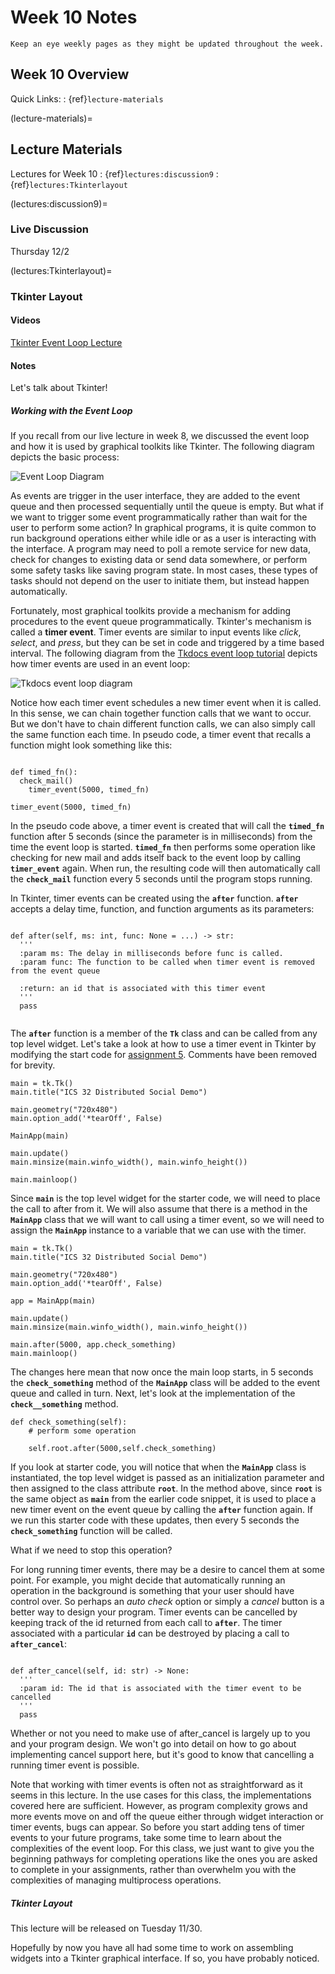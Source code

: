 Week 10 Notes
============================

```{note}
Keep an eye weekly pages as they might be updated throughout the week.
```

## Week 10 Overview

Quick Links:
: {ref}`lecture-materials`

(lecture-materials)=
## Lecture Materials

Lectures for Week 10
: {ref}`lectures:discussion9`
: {ref}`lectures:Tkinterlayout`

(lectures:discussion9)=

### Live Discussion

Thursday 12/2

(lectures:Tkinterlayout)=
### Tkinter Layout

#### Videos

[Tkinter Event Loop Lecture](https://uci.yuja.com/V/Video?v=3962775&node=13460917&a=132884211&autoplay=1)

#### Notes

Let's talk about Tkinter!

##### Working with the Event Loop

If you recall from our live lecture in week 8, we discussed the event loop and how it is used by graphical toolkits like Tkinter. The following diagram depicts the basic process:

![Event Loop Diagram](../resources/eventloop.png)

As events are trigger in the user interface, they are added to the event queue and then processed sequentially until the queue is empty. But what if we want to trigger some event programmatically rather than wait for the user to perform some action? In graphical programs, it is quite common to run background operations either while idle or as a user is interacting with the interface. A program may need to poll a remote service for new data, check for changes to existing data or send data somewhere, or perform some safety tasks like saving program state. In most cases, these types of tasks should not depend on the user to initiate them, but instead happen automatically.

Fortunately, most graphical toolkits provide a mechanism for adding procedures to the event queue programmatically. Tkinter's mechanism is called a __timer event__. Timer events are similar to input events like _click_, _select_, and _press_, but they can be set in code and triggered by a time based interval. The following diagram from the [Tkdocs event loop tutorial](https://tkdocs.com/tutorial/eventloop.html) depicts how timer events are used in an event loop:

![Tkdocs event loop diagram](../resources/aftertimeline.png)

Notice how each timer event schedules a new timer event when it is called. In this sense, we can chain together function calls that we want to occur. But we don't have to chain different function calls, we can also simply call the same function each time. In pseudo code, a timer event that recalls a function might look something like this:

```python3

def timed_fn():
  check_mail()
	timer_event(5000, timed_fn)

timer_event(5000, timed_fn)
```

In the pseudo code above, a timer event is created that will call the **`timed_fn`** function after 5 seconds (since the parameter is in milliseconds) from the time the event loop is started. **`timed_fn`** then performs some operation like checking for new mail and adds itself back to the event loop by calling **`timer_event`** again. When run, the resulting code will then automatically call the **`check_mail`** function every 5 seconds until the program stops running.

In Tkinter, timer events can be created using the **`after`** function. **`after`** accepts a delay time, function, and function arguments as its parameters:

```python3

def after(self, ms: int, func: None = ...) -> str:
  '''
  :param ms: The delay in milliseconds before func is called.
  :param func: The function to be called when timer event is removed from the event queue
 
  :return: an id that is associated with this timer event
  '''
  pass
					
```

The **`after`** function is a member of the **`Tk`** class and can be called from any top level widget. Let's take a look at how to use a timer event in Tkinter by modifying the start code for [assignment 5](../assignments/a5.md). Comments have been removed for brevity.

```python3
main = tk.Tk()
main.title("ICS 32 Distributed Social Demo")

main.geometry("720x480")
main.option_add('*tearOff', False)

MainApp(main)

main.update()
main.minsize(main.winfo_width(), main.winfo_height())

main.mainloop()
```

Since **`main`** is the top level widget for the starter code, we will need to place the call to after from it. We will also assume that there is a method in the **`MainApp`** class that we will want to call using a timer event, so we will need to assign the **`MainApp`** instance to a variable that we can use with the timer.

```python3
main = tk.Tk()
main.title("ICS 32 Distributed Social Demo")

main.geometry("720x480")
main.option_add('*tearOff', False)

app = MainApp(main)

main.update()
main.minsize(main.winfo_width(), main.winfo_height())

main.after(5000, app.check_something) 
main.mainloop()
```

The changes here mean that now once the main loop starts, in 5 seconds the **`check_something`** method of the **`MainApp`** class will be added to the event queue and called in turn. Next, let's look at the implementation of the **`check__something`** method.

```python3
def check_something(self):
    # perform some operation
    
    self.root.after(5000,self.check_something)
```

If you look at starter code, you will notice that when the **`MainApp`** class is instantiated, the top level widget is passed as an initialization parameter and then assigned to the class attribute **`root`**. In the method above, since **`root`** is the same object as **`main`** from the earlier code snippet, it is used to place a new timer event on the event queue by calling the **`after`** function again. If we run this starter code with these updates, then every 5 seconds the **`check_something`** function will be called.

What if we need to stop this operation?

For long running timer events, there may be a desire to cancel them at some point. For example, you might decide that automatically running an operation in the background is something that your user should have control over. So perhaps an _auto check_ option or simply a _cancel_ button is a better way to design your program. Timer events can be cancelled by keeping track of the id returned from each call to **`after`**. The timer associated with a particular **`id`** can be destroyed by placing a call to **`after_cancel`**:

```python3
					
def after_cancel(self, id: str) -> None:
  '''
  :param id: The id that is associated with the timer event to be cancelled
  '''
  pass

```

Whether or not you need to make use of after_cancel is largely up to you and your program design. We won't go into detail on how to go about implementing cancel support here, but it's good to know that cancelling a running timer event is possible.

Note that working with timer events is often not as straightforward as it seems in this lecture. In the use cases for this class, the implementations covered here are sufficient. However, as program complexity grows and more events move on and off the queue either through widget interaction or timer events, bugs can appear. So before you start adding tens of timer events to your future programs, take some time to learn about the complexities of the event loop. For this class, we just want to give you the beginning pathways for completing operations like the ones you are asked to complete in your assignments, rather than overwhelm you with the complexities of managing multiprocess operations.


##### Tkinter Layout

This lecture will be released on Tuesday 11/30.

Hopefully by now you have all had some time to work on assembling widgets into a Tkinter graphical interface. If so, you have probably noticed.

